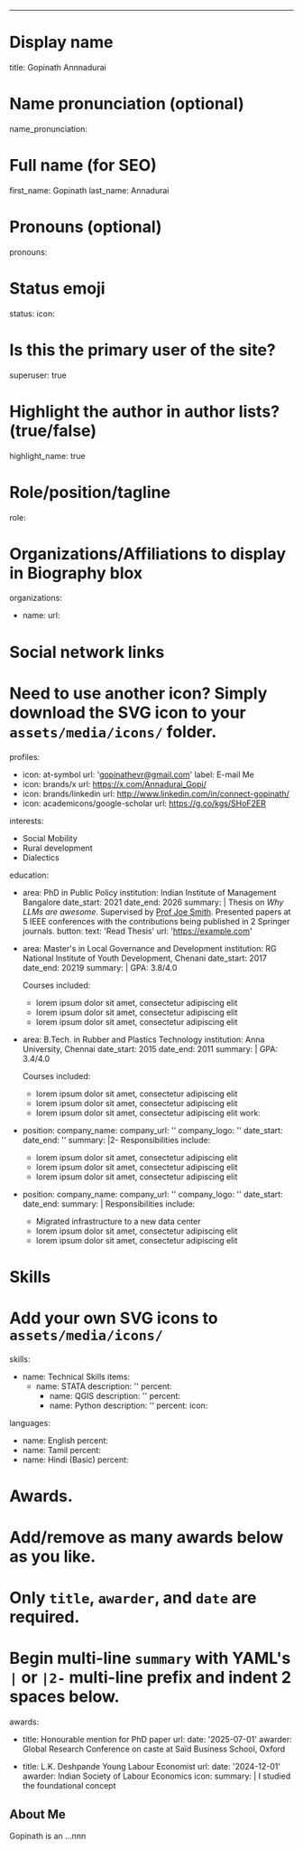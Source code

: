 ---
# Display name
title: Gopinath Annnadurai

# Name pronunciation (optional)
name_pronunciation: 

# Full name (for SEO)
first_name: Gopinath
last_name: Annadurai

# Pronouns (optional)
pronouns: 

# Status emoji
status:
  icon: 

# Is this the primary user of the site?
superuser: true

# Highlight the author in author lists? (true/false)
highlight_name: true

# Role/position/tagline
role: 

# Organizations/Affiliations to display in Biography blox
organizations:
  - name: 
    url: 

# Social network links
# Need to use another icon? Simply download the SVG icon to your `assets/media/icons/` folder.
profiles:
  - icon: at-symbol
    url: 'gopinathevr@gmail.com'
    label: E-mail Me
  - icon: brands/x
    url: https://x.com/Annadurai_Gopi/
  - icon: brands/linkedin
    url: http://www.linkedin.com/in/connect-gopinath/
  - icon: academicons/google-scholar
    url: https://g.co/kgs/SHoF2ER

interests:
  - Social Mobility
  - Rural development
  - Dialectics

education:
  - area: PhD in Public Policy
    institution: Indian Institute of Management Bangalore
    date_start: 2021
    date_end: 2026
    summary: |
      Thesis on _Why LLMs are awesome_. Supervised by [Prof Joe Smith](https://example.com). Presented papers at 5 IEEE conferences with the contributions being published in 2 Springer journals.
    button:
      text: 'Read Thesis'
      url: 'https://example.com'
  - area: Master's in Local Governance and Development
    institution: RG National Institute of Youth Development, Chenani
    date_start: 2017
    date_end: 20219
    summary: |
      GPA: 3.8/4.0

      Courses included:
      - lorem ipsum dolor sit amet, consectetur adipiscing elit
      - lorem ipsum dolor sit amet, consectetur adipiscing elit
      - lorem ipsum dolor sit amet, consectetur adipiscing elit
  - area: B.Tech. in  Rubber and Plastics Technology
    institution: Anna University, Chennai
    date_start: 2015
    date_end: 2011
    summary: |
      GPA: 3.4/4.0
      
      Courses included:
      - lorem ipsum dolor sit amet, consectetur adipiscing elit
      - lorem ipsum dolor sit amet, consectetur adipiscing elit
      - lorem ipsum dolor sit amet, consectetur adipiscing elit
work:
  - position: 
    company_name: 
    company_url: ''
    company_logo: ''
    date_start: 
    date_end: ''
    summary: |2-
      Responsibilities include:
      - lorem ipsum dolor sit amet, consectetur adipiscing elit
      - lorem ipsum dolor sit amet, consectetur adipiscing elit
      - lorem ipsum dolor sit amet, consectetur adipiscing elit
  - position: 
    company_name:
    company_url: ''
    company_logo: ''
    date_start: 
    date_end: 
    summary: |
      Responsibilities include:
      - Migrated infrastructure to a new data center
      - lorem ipsum dolor sit amet, consectetur adipiscing elit
      - lorem ipsum dolor sit amet, consectetur adipiscing elit

# Skills
# Add your own SVG icons to `assets/media/icons/`
skills:
  - name: Technical Skills
    items:
    - name: STATA
        description: ''
        percent:
      - name: QGIS
        description: ''
        percent:
      - name: Python
        description: ''
        percent: 
        icon: 
      

languages:
  - name: English
    percent: 
  - name: Tamil
    percent: 
  - name: Hindi (Basic)
    percent: 

# Awards.
#   Add/remove as many awards below as you like.
#   Only `title`, `awarder`, and `date` are required.
#   Begin multi-line `summary` with YAML's `|` or `|2-` multi-line prefix and indent 2 spaces below.
awards:
  - title: Honourable mention for PhD paper
    url: 
    date: '2025-07-01'
    awarder: Global Research Conference on caste at Saïd Business School, Oxford
    
  - title: L.K. Deshpande Young Labour Economist
    url: 
    date: '2024-12-01'
    awarder: Indian Society of Labour Economics
    icon: 
    summary: |
      I studied the foundational concept 
 

## About Me

Gopinath is an ...nnn
